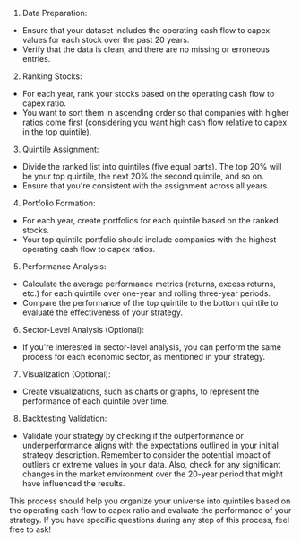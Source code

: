 1. Data Preparation:

- Ensure that your dataset includes the operating cash flow to capex values for each stock over the past 20 years.
- Verify that the data is clean, and there are no missing or erroneous entries.
2. Ranking Stocks:

- For each year, rank your stocks based on the operating cash flow to capex ratio.
- You want to sort them in ascending order so that companies with higher ratios come first (considering you want high cash flow relative to capex in the top quintile).
3. Quintile Assignment:

- Divide the ranked list into quintiles (five equal parts). The top 20% will be your top quintile, the next 20% the second quintile, and so on.
- Ensure that you're consistent with the assignment across all years.
4. Portfolio Formation:

- For each year, create portfolios for each quintile based on the ranked stocks.
- Your top quintile portfolio should include companies with the highest operating cash flow to capex ratios.
5. Performance Analysis:

- Calculate the average performance metrics (returns, excess returns, etc.) for each quintile over one-year and rolling three-year periods.
- Compare the performance of the top quintile to the bottom quintile to evaluate the effectiveness of your strategy.
6. Sector-Level Analysis (Optional):

- If you're interested in sector-level analysis, you can perform the same process for each economic sector, as mentioned in your strategy.
7. Visualization (Optional):

- Create visualizations, such as charts or graphs, to represent the performance of each quintile over time.
8. Backtesting Validation:

- Validate your strategy by checking if the outperformance or underperformance aligns with the expectations outlined in your initial strategy description.
Remember to consider the potential impact of outliers or extreme values in your data. Also, check for any significant changes in the market environment over the 20-year period that might have influenced the results.

This process should help you organize your universe into quintiles based on the operating cash flow to capex ratio and evaluate the performance of your strategy. If you have specific questions during any step of this process, feel free to ask!